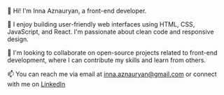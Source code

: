 👋 Hi! I'm Inna Aznauryan, a front-end developer.

🚀 I enjoy building user-friendly web interfaces using HTML, CSS, JavaScript, and React. I'm passionate about clean code and responsive design.

💼 I'm looking to collaborate on open-source projects related to front-end development, where I can contribute my skills and learn from others.

📫 You can reach me via email at inna.aznauryan@gmail.com or connect with me on [LinkedIn](https://www.linkedin.com/in/inna-aznauryan/)

